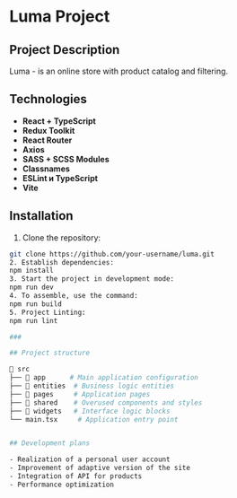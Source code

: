 # Luma Project

## Project Description

Luma - is an online store with product catalog and filtering.

## Technologies

- **React + TypeScript**
- **Redux Toolkit** 
- **React Router** 
- **Axios**
- **SASS + SCSS Modules**
- **Classnames**
- **ESLint и TypeScript**
- **Vite**

## Installation

1. Clone the repository:
  ```bash
  git clone https://github.com/your-username/luma.git
2. Establish dependencies:
  npm install
3. Start the project in development mode:
  npm run dev
4. To assemble, use the command:
  npm run build
5. Project Linting:
  npm run lint

###

## Project structure

📁 src  
 ├── 📁 app      # Main application configuration  
 ├── 📁 entities  # Business logic entities    
 ├── 📁 pages     # Application pages  
 ├── 📁 shared    # Overused components and styles  
 ├── 📁 widgets   # Interface logic blocks   
 └── main.tsx     # Application entry point 


## Development plans

- Realization of a personal user account
- Improvement of adaptive version of the site
- Integration of API for products
- Performance optimization